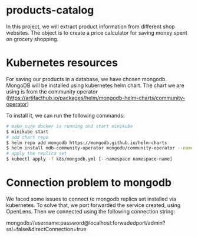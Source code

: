 # products-catalog
In this project, we will extract product information from different shop websites. The object is to create a price calculator for saving money spent on grocery shopping.

# Kubernetes resources

For saving our products in a database, we have chosen mongodb. MongoDB will be installed using kubernetes helm chart.
The chart we are using is from the community operator (https://artifacthub.io/packages/helm/mongodb-helm-charts/community-operator)

To install it, we can run the following commands:
```bash
# make sure docker is running and start minikube
$ minikube start
# add chart repo
$ helm repo add mongodb https://mongodb.github.io/helm-charts
$ helm install mdb-community-operator mongodb/community-operator --namespace storage
# apply the replica set
$ kubectl apply -f k8s/mongodb.yml [--namespace namespace-name] 


```

# Connection problem to mongodb

We faced some issues to connect to mongodb replica set installed via kubernetes.
To solve that, we port forwarded the service created, using OpenLens. Then we connected using the following connection string:

mongodb://username:password@localhost:forwadedport/admin?ssl=false&directConnection=true